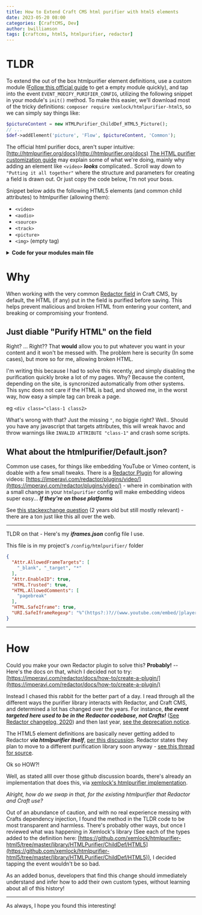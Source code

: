 ```yaml
---
title: How to Extend Craft CMS html purifier with html5 elements
date: 2023-05-20 08:00
categories: [CraftCMS, Dev]
author: bwilliamson
tags: [craftcms, html5, htmlpurifier, redactor]
---
```


# TLDR

To extend the out of the box htmlpurifier element definitions, use a custom module ([Follow this official guide](https://craftcms.com/docs/4.x/extend/module-guide.html) to get a empty module quickly), and tap into the event `EVENT_MODIFY_PURIFIER_CONFIG`, utilizing the following snippet in your module's `init()` method.
To make this easier, we'll download most of the tricky definitions: `composer require xemlock/htmlpurifier-html5`, so we can simply say things like:
``` php
$pictureContent = new HTMLPurifier_ChildDef_HTML5_Picture();
// ...
$def->addElement('picture', 'Flow', $pictureContent, 'Common');
```

The official html purifier docs, aren't super intuitive: [http://htmlpurifier.org/docs](http://htmlpurifier.org/docs)
[The HTML purifier customization guide](http://htmlpurifier.org/docs/enduser-customize.html) may explain some of what we're doing, mainly why adding an element like `<video>` ***looks*** complicated.. Scroll way down to `"Putting it all together"` where the structure and parameters for creating a field is drawn out. Or just copy the code below, I'm not your boss.

Snippet below adds the following HTML5 elements (and common child attributes) to htmlpurifier (allowing them):
- `<video>`
- `<audio>`
- `<source>`
- `<track>`
- `<picture>`
- `<img>` (empty tag)

<details markdown="1">
  <summary><strong>Code for your modules main file </strong></summary>

### ***Note***:
Compare this to the boilerplate produced by `craft make module`, the `attachEventHandlers()` is basically all that's changed here

```php
namespace modules\YOURMODULE;

use Craft;
use HTMLPurifier_ChildDef_HTML5_Media;
use HTMLPurifier_ChildDef_HTML5_Picture;
use yii\base\Module as BaseModule;
use craft\redactor\Field;
use craft\htmlfield\events\ModifyPurifierConfigEvent;
use yii\base\Event;

/**
 * purifier-config module
 *
 * @method static Module getInstance()
 */
class Module extends BaseModule
{
  public function init(): void
  {
    Craft::setAlias('@modules/purifiermodule', __DIR__);

    // Set the controllerNamespace based on whether this is a console or web request
    if (Craft::$app->request->isConsoleRequest) {
      $this->controllerNamespace = 'modules\\purifiermodule\\console\\controllers';
    } else {
      $this->controllerNamespace = 'modules\\purifiermodule\\controllers';
    }

    parent::init();

    // Defer most setup tasks until Craft is fully initialized
    Craft::$app->onInit(function() {
      $this->attachEventHandlers();
    });
  }

  private function attachEventHandlers(): void
  {
    Event::on(
    Field::class, // When the craft\redactor\Field class sends the following event
    Field::EVENT_MODIFY_PURIFIER_CONFIG,
       static function(ModifyPurifierConfigEvent $event) {
         if( $def = $event->config->getHTMLDefinition(true) ) {
    // xemlock/htmlpurifier-html5 library used to assist extending the HTML5 definitions
    // modifying config/htmlpurifier/Default.json wont cut it for this
           $mediaContent = new HTMLPurifier_ChildDef_HTML5_Media();
           $pictureContent = new HTMLPurifier_ChildDef_HTML5_Picture();
           // https://html.spec.whatwg.org/dev/media.html#the-video-element
           foreach (['video', 'audio'] as $element) {
             $def->addElement($element, 'Flow', $mediaContent, 'Common', [
               'controls' => 'Bool',
               'height' => 'Length',
               'poster' => 'URI',
               'preload' => 'Enum#auto,metadata,none',
               'src' => 'URI',
               'width' => 'Length',
             ]);
             $def->addElement($element, 'Inline', $mediaContent, 'Common', [
               'controls' => 'Bool',
               'height' => 'Length',
               'poster' => 'URI',
               'preload' => 'Enum#auto,metadata,none',
               'src' => 'URI',
               'width' => 'Length',
             ]);
           }

           // https://html.spec.whatwg.org/dev/embedded-content.html#the-source-element
           $def->addElement('source', false, 'Empty', 'Common', [
             'media' => 'Text',
             'sizes' => 'Text',
             'src' => 'URI',
             'srcset' => 'Text',
             'type' => 'Text',
           ]);

           // https://html.spec.whatwg.org/dev/media.html#the-track-element
           $def->addElement('track', false, 'Empty', 'Common', [
             'kind' => 'Enum#captions,chapters,descriptions,metadata,subtitles',
             'src' => 'URI',
             'srclang' => 'Text',
             'label' => 'Text',
             'default' => 'Bool',
           ]);

           // https://html.spec.whatwg.org/dev/embedded-content.html#the-picture-element
           $def->addElement('picture', 'Flow', $pictureContent, 'Common');
           $def->addElement('picture', 'Inline', $pictureContent, 'Common');

           // https://html.spec.whatwg.org/dev/embedded-content.html#the-img-element
           $img = $def->addBlankElement('img');
           $img->attr = [
             'srcset' => 'Text',
             'sizes' => 'Text',
           ];
         }
       }
    );
 }
}
```
</details>

# Why

When working with the very common [Redactor field](https://plugins.craftcms.com/redactor) in Craft CMS, by default, the HTML (if any) put in the field is purified before saving.
This helps prevent malicious and broken HTML from entering your content, and breaking or compromising your frontend.

## Just diable "Purify HTML" on the field
Right? ... Right??
That **would** allow you to put whatever you want in your content and it won't be messed with. The problem here is security (In some cases), but more so for me, allowing broken HTML.

I'm writing this because I had to solve this recently, and simply disabling the purification quickly broke a lot of my pages. Why? Because the content, depending on the site, is syncronized automatically from other systems. This sync does not care if the HTML is bad, and showed me, in the worst way, how easy a simple tag can break a page.

eg `<div class="class-1 class2>`

What's wrong with that? Just the missing `"`, no biggie right? Well.. Should you have any javascript that targets attributes, this will wreak havoc and throw warnings like `INVALID ATTRIBUTE "class-1"` and crash some scripts.

## What about the htmlpurifier/Default.json?

Common use cases, for things like embedding YouTube or Vimeo content, is doable with a few small tweaks. There is a [Redactor Plugin](https://imperavi.com/redactor/plugins/) for allowing videos: [https://imperavi.com/redactor/plugins/video/](https://imperavi.com/redactor/plugins/video/) - where in combination with a small change in your `htmlpurifier` config will make embedding videos super easy... ***If they're on those platforms***

See [this stackexchange question](https://craftcms.stackexchange.com/questions/20133/html-purifier-config-file) (2 years old but still mostly relevant) - there are a ton just like this all over the web.

---

TLDR on that - Here's my <strong><em>iframes.json</em></strong> config file I use.

This file is in my project's `/config/htmlpurifier/` folder

```json
{
  "Attr.AllowedFrameTargets": [
    "_blank", "_target", "*"
  ],
  "Attr.EnableID": true,
  "HTML.Trusted": true,
  "HTML.AllowedComments": [
    "pagebreak"
  ],
  "HTML.SafeIframe": true,
  "URI.SafeIframeRegexp": "%^(https?:)?//(www.youtube.com/embed/|player.vimeo.com/video/|forms.clickup.com/|app-cdn.clickup.com/forms-embed/)%"
}

```


---


# How


Could you make your own Redactor plugin to solve this?
**Probably!** -- Here's the docs on that, which I decided not to try: [https://imperavi.com/redactor/docs/how-to/create-a-plugin/](https://imperavi.com/redactor/docs/how-to/create-a-plugin/)

Instead I chased this rabbit for the better part of a day. I read through all the different ways the purifier library interacts with Redactor, and Craft CMS, and determined a lot has changed over the years. For instance, ***the event targeted here used to be in the Redactor codebase, not Crafts!*** ([See Redactor changelog, 2020](https://github.com/craftcms/redactor/blob/850e69a8239ea5ef6936af4ef1d1c7d7f1d67f2d/CHANGELOG.md?plain=1#L268)) and then last year, [see the deprecation notice](https://github.com/craftcms/redactor/blame/main/src/events/ModifyPurifierConfigEvent.php).

The HTML5 element definitions are basically never getting added to Redactor ***via htmlpurifier itself***, [per this discussion](https://github.com/ezyang/htmlpurifier/issues/160#issuecomment-735522214). Redactor states they plan to move to a different purification library soon anyway - [see this thread for source](https://github.com/craftcms/redactor/issues/78#issuecomment-1023027396).

Ok so HOW?!

Well, as stated allll over those github discussion boards, there's already an implementation that does this, via [xemlock's htmlpurifier implementation](https://github.com/xemlock/htmlpurifier-html5).

*Alright, how do we swap in that, for the existing htmlpurifier that Redactor and Craft use?*

Out of an abundance of caution, and with no real experience messing with Crafts dependency injection, I found the method in the TLDR code to be most transparent and harmless. There's probably other ways, but once I reviewed what was happening in Xemlock's library (See each of the types added to the definition here: [https://github.com/xemlock/htmlpurifier-html5/tree/master/library/HTMLPurifier/ChildDef/HTML5](https://github.com/xemlock/htmlpurifier-html5/tree/master/library/HTMLPurifier/ChildDef/HTML5)), I decided tapping the event wouldn't be so bad.

As an added bonus, developers that find this change should immediately understand and infer how to add their own custom types, without learning about all of this history!

---

As always, I hope you found this interesting!
